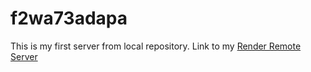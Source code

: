 # f2wa73adapa
This is my first server from local repository.
Link to my [Render Remote Server](https://f2wa73adapa.onrender.com)
